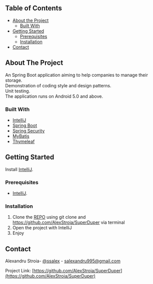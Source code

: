 <!-- TABLE OF CONTENTS -->
## Table of Contents

* [About the Project](#about-the-project)
  * [Built With](#built-with)
* [Getting Started](#getting-started)
  * [Prerequisites](#prerequisites)
  * [Installation](#installation)
* [Contact](#contact)



<!-- ABOUT THE PROJECT -->
## About The Project
An Spring Boot application aiming to help companies to manage their storage.
<br/>
Demonstration of coding style and design patterns.
<br/>
Unit testing.
<br/>
The application runs on Android 5.0 and above.

### Built With
* [IntelliJ](https://www.jetbrains.com/idea/)
* [Spring Boot](https://spring.io/projects/spring-boot)
* [Spring Security](https://square.github.io/retrofit/)
* [MyBatis](https://mybatis.org/mybatis-3/)
* [Thymeleaf](https://www.thymeleaf.org/)

<!-- GETTING STARTED -->
## Getting Started

Install [IntelliJ](https://www.jetbrains.com/idea/).

### Prerequisites

* [IntelliJ](https://www.jetbrains.com/idea/).

### Installation

1. Clone the [REPO](hhttps://github.com/AlexStroia/SuperDuper) using git clone and https://github.com/AlexStroia/SuperDuper via terminal
2. Open the project with IntelliJ
3. Enjoy

<!-- CONTACT -->
## Contact

Alexandru Stroia- [@ssalex](https://twitter.com/ssalex_) - salexandru995@gmail.com

Project Link: [https://github.com/AlexStroia/SuperDuper](https://github.com/AlexStroia/SuperDuper)
